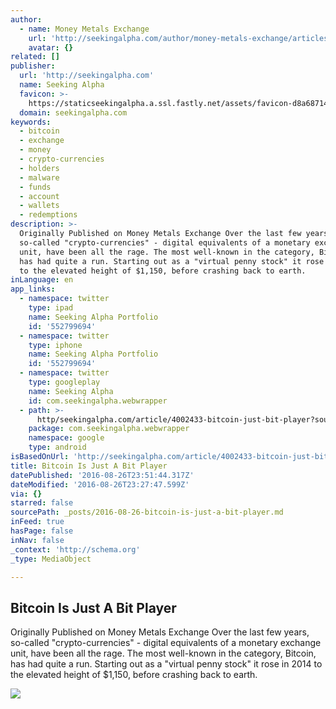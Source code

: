 ```yaml
---
author:
  - name: Money Metals Exchange
    url: 'http://seekingalpha.com/author/money-metals-exchange/articles'
    avatar: {}
related: []
publisher:
  url: 'http://seekingalpha.com'
  name: Seeking Alpha
  favicon: >-
    https://staticseekingalpha.a.ssl.fastly.net/assets/favicon-d8a68714f8b18f200bbdab463556289870b8fc0c008d85fda68e41ebfb724635.ico
  domain: seekingalpha.com
keywords:
  - bitcoin
  - exchange
  - money
  - crypto-currencies
  - holders
  - malware
  - funds
  - account
  - wallets
  - redemptions
description: >-
  Originally Published on Money Metals Exchange Over the last few years,
  so-called "crypto-currencies" - digital equivalents of a monetary exchange
  unit, have been all the rage. The most well-known in the category, Bitcoin,
  has had quite a run. Starting out as a "virtual penny stock" it rose in 2014
  to the elevated height of $1,150, before crashing back to earth.
inLanguage: en
app_links:
  - namespace: twitter
    type: ipad
    name: Seeking Alpha Portfolio
    id: '552799694'
  - namespace: twitter
    type: iphone
    name: Seeking Alpha Portfolio
    id: '552799694'
  - namespace: twitter
    type: googleplay
    name: Seeking Alpha
    id: com.seekingalpha.webwrapper
  - path: >-
      http/seekingalpha.com/article/4002433-bitcoin-just-bit-player?source=google_app_index
    package: com.seekingalpha.webwrapper
    namespace: google
    type: android
isBasedOnUrl: 'http://seekingalpha.com/article/4002433-bitcoin-just-bit-player'
title: Bitcoin Is Just A Bit Player
datePublished: '2016-08-26T23:51:44.317Z'
dateModified: '2016-08-26T23:27:47.599Z'
via: {}
starred: false
sourcePath: _posts/2016-08-26-bitcoin-is-just-a-bit-player.md
inFeed: true
hasPage: false
inNav: false
_context: 'http://schema.org'
_type: MediaObject

---
```

<article style=""><h1>Bitcoin Is Just A Bit Player</h1><p>Originally Published on Money Metals Exchange Over the last few years, so-called "crypto-currencies" - digital equivalents of a monetary exchange unit, have been all the rage. The most well-known in the category, Bitcoin, has had quite a run. Starting out as a "virtual penny stock" it rose in 2014 to the elevated height of $1,150, before crashing back to earth.</p><img src="https://staticseekingalpha.a.ssl.fastly.net/uploads/2016/8/26/33465945-1472227914543256.png" /></article>